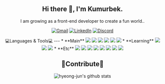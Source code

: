 <h2 align="center">Hi there 👋, I'm Kumurbek.</h2>

<p align="center">I am growing as a front-end developer to create a fun world..</p>

<p align="center">
	<a href="mailto:kumurbek.b@gmail.com"><img src="https://img.shields.io/badge/Gmail-%23D14836?style=flat-square&logo=Gmail&logoColor=white" alt="Gmail"/></a>
	<a href="https://www.linkedin.com/in/khumarbyek-beybit/"><img src="https://img.shields.io/badge/LinkedIn-%230077B5?style=flat-square&logo=LinkedIn&logoColor=white" alt="LinkedIn"/></a>
	<a href="https://discordapp.com/users/Kumurbek#9180/"><img src="https://img.shields.io/badge/Discord-%237289DA?style=flat-square&logo=Discord&logoColor=white" alt="Discord"/></a>
</p>
<div align="center">
💻Languages & Tools💻 
---
* **Main**   
<img src="https://img.shields.io/badge/HTML5-E34F26?style=flat-square&logo=HTML5&logoColor=white"/></a>
<img src="https://img.shields.io/badge/CSS3-1572B6?style=flat-square&logo=CSS3&logoColor=white"/></a>
<img src="https://img.shields.io/badge/next.js-000000?style=flat-square&logo=nextdotjs&logoColor=white"/></a>
<img src="https://img.shields.io/badge/JDBC-yellow?style=flat-square&logo=JDBC&logoColor=white"/></a>
<img src="https://img.shields.io/badge/Jpa-3766AB?style=flat-square&logo=Jpa&logoColor=white"/></a>
<img src="https://img.shields.io/badge/mysql-f7f7f7?style=flat-square&logo=mysql&logoColor=black"/></a>
* **Learning**   
<img src="https://img.shields.io/badge/C++-f6f644?style=flat-square&logo=C++&logoColor=#00599C"/></a>
<img src="https://img.shields.io/badge/python-339933?style=flat-square&logo=python&logoColor=#white"/></a>
<img src="https://img.shields.io/badge/Amazon%20AWS-232F3E?style=flat-square&logo=Amazon%20AWS&logoColor=#232F3E"/></a>
* **Etc**   
<img src="https://img.shields.io/badge/IntelliJ%20IDEA-000000?style=flat-square&logo=IntelliJ%20IDEA&logoColor=#000000"/></a>
<img src="https://img.shields.io/badge/Spring Boot-6DB33F?style=flat-square&logo=Springboot&logoColor=green"/></a>
<img src="https://img.shields.io/badge/Android Studio-3DDC84?style=flat-square&logo=android&logoColor=white"/></a>   
<img src="https://img.shields.io/badge/Visual%20Studio-5C2D91?style=flat-square&logo=Visual%20Studio&logoColor=#5C2D91"/></a>
<img src="https://img.shields.io/badge/Notion-b4f5bd?style=flat&logo=Notion&logoColor=black"/></a>
<img src="https://img.shields.io/badge/Slack-A442A0?style=flat&logo=Slack&logoColor=white"/></a>
<img src="https://img.shields.io/badge/GitHub-gray?style=flat&logo=GitHub&logoColor=black"/></a>
<img src="https://img.shields.io/badge/Git-blue?style=flat&logo=Git&logoColor=F05032"/></a>

🙏Contribute🙏
---
![hyeong-jun's github stats](https://github-readme-stats.vercel.app/api?username=hyeong-jun-kim&show_icons=true&theme=dark&bg_color=#3399ff)

</div>
